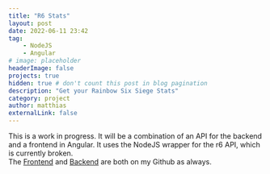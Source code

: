 ```yaml
---
title: "R6 Stats"
layout: post
date: 2022-06-11 23:42
tag:
    - NodeJS
    - Angular
# image: placeholder
headerImage: false
projects: true
hidden: true # don't count this post in blog pagination
description: "Get your Rainbow Six Siege Stats"
category: project
author: matthias
externalLink: false
---
```


This is a work in progress. It will be a combination of an API for the backend and a frontend in Angular. It uses the NodeJS wrapper for the r6 API, which is currently broken.  
The <a href="https://github.com/HellsCrimson/R6Stats-frontend" target="_blank">Frontend</a> and <a href="https://github.com/HellsCrimson/R6Stats-backend" target="_blank">Backend</a> are both on my Github as always.
